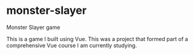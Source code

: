 # monster-slayer
Monster Slayer game

This is a game I built using Vue. This was a project that formed part of a comprehensive Vue course I am currently studying.
